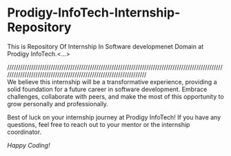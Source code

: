 # Prodigy-InfoTech-Internship-Repository
This is Repository Of Internship In Software developmenet Domain at Prodigy InfoTech.<...>

///////////////////////////////////////////////////////////////////////////////////////////////////////////////////////////////////////////////////////////////////\
We believe this internship will be a transformative experience, providing a solid foundation for a future career in software development. Embrace challenges, collaborate with peers, and make the most of this opportunity to grow personally and professionally.

Best of luck on your internship journey at Prodigy InfoTech! If you have any questions, feel free to reach out to your mentor or the internship coordinator.

*Happy Coding!*
